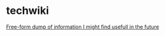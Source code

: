 # techwiki
[Free-form dump of information I might find usefull in the future](https://github.com/AllexVeldman/techwiki/wiki)
